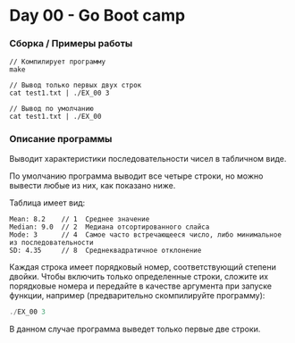 # Day 00 - Go Boot camp

### Сборка / Примеры работы

```
// Компилирует программу
make

// Вывод только первых двух строк
cat test1.txt | ./EX_00 3

// Вывод по умолчанию
cat test1.txt | ./EX_00
```

### Описание программы

Выводит характеристики последовательности чисел в табличном виде.

По умолчанию программа выводит все четыре строки, но можно вывести любые из них, как показано ниже.

Таблица имеет вид:

```
Mean: 8.2    // 1  Среднее значение
Median: 9.0  // 2  Медиана отсортированного слайса
Mode: 3      // 4  Самое часто встречающееся число, либо минимальное из последовательности
SD: 4.35     // 8  Среднеквадратичное отклонение
```

Каждая строка имеет порядковый номер, соответствующий степени двойки. Чтобы включить только определенные строки, сложите их порядковые номера и передайте в качестве аргумента при запуске функции, например (предварительно скомпилируйте программу):

```Go
./EX_00 3
```

В данном случае программа выведет только первые две строки.
